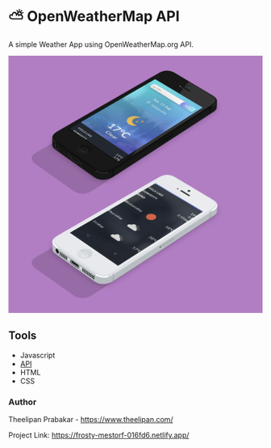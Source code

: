 # ⛅ OpenWeatherMap API

A simple Weather App using OpenWeatherMap.org API.

<img src="/img/OpenWeatherMap-mockup.png" alt="screenshot of the website" width="800"/>

## Tools

- Javascript
- [API](https://openweathermap.org/)
- HTML
- CSS

### Author

Theelipan Prabakar - https://www.theelipan.com/

Project Link: https://frosty-mestorf-016fd6.netlify.app/
